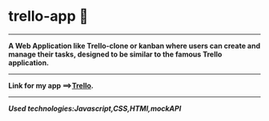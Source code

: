 # trello-app :date:

---

**A Web Application like Trello-clone or kanban where users can create and manage their tasks, designed to be similar to the famous Trello application.**

---

**Link for my app ==>[Trello](https://cherkasant.github.io/trello-app/ 'Click me!!').**

---

**_Used technologies:Javascript,CSS,HTMl,mockAPI_**
